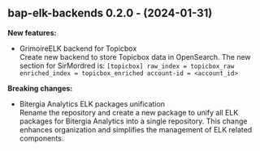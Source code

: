 ## bap-elk-backends 0.2.0 - (2024-01-31)

**New features:**

 * GrimoireELK backend for Topicbox\
   Create new backend to store Topicbox data in OpenSearch. The new
   section for SirMordred is: ``` [topicbox] raw_index = topicbox_raw
   enriched_index = topicbox_enriched account-id = <account_id> ```

**Breaking changes:**

 * Bitergia Analytics ELK packages unification\
   Rename the repository and create a new package to unify all ELK
   packages for Bitergia Analytics into a single repository. This change
   enhances organization and simplifies the management of ELK related
   components.

